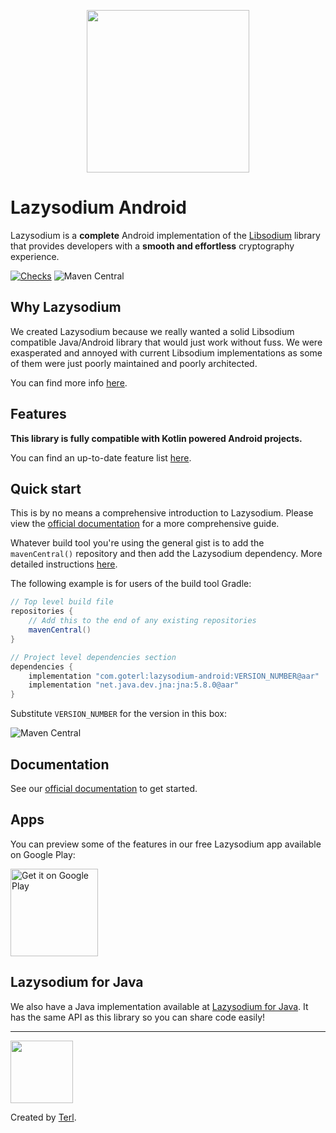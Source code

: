 <p align="center"><img width="260" src="https://filedn.com/lssh2fV92SE8dRT5CWJvvSy/lazysodium_large_transparent.png" /></p>
  
# Lazysodium Android
  
Lazysodium is a **complete** Android implementation of the [Libsodium](https://github.com/jedisct1/libsodium) library that provides developers with a **smooth and effortless** cryptography experience. 

[![Checks](https://github.com/terl/lazysodium-android/actions/workflows/primary.yml/badge.svg)](https://github.com/terl/lazysodium-android/actions/workflows/primary.yml)
![Maven Central](https://img.shields.io/maven-central/v/com.goterl/lazysodium-android?color=%23fff&label=Maven%20Central)

## Why Lazysodium
We created Lazysodium because we really wanted a solid Libsodium compatible Java/Android library that would just work without fuss. We were exasperated and annoyed with current Libsodium implementations as some of them were just poorly maintained and poorly architected.

You can find more info [here](https://github.com/terl/lazysodium-java/wiki/about).


## Features
**This library is fully compatible with Kotlin powered Android projects.**

You can find an up-to-date feature list [here](https://github.com/terl/lazysodium-java/wiki/features).

## Quick start

This is by no means a comprehensive introduction to Lazysodium. Please view the [official documentation](https://terl.gitbook.io/lazysodium/usage/installation) for a more comprehensive guide.

Whatever build tool you're using the general gist is to add the `mavenCentral()` repository and then add the Lazysodium dependency.
More detailed instructions [here](https://github.com/terl/lazysodium-java/wiki/installation).

The following example is for users of the build tool Gradle:

```groovy
// Top level build file
repositories {
    // Add this to the end of any existing repositories
    mavenCentral()
}

// Project level dependencies section
dependencies {
    implementation "com.goterl:lazysodium-android:VERSION_NUMBER@aar"
    implementation "net.java.dev.jna:jna:5.8.0@aar"
}
```

Substitute `VERSION_NUMBER` for the version in this box:

![Maven Central](https://img.shields.io/maven-central/v/com.goterl/lazysodium-android?color=%23fff&label=Maven%20Central)

## Documentation

See our [official documentation](https://github.com/terl/lazysodium-java/wiki) to get started.

## Apps

You can preview some of the features in our free Lazysodium app available on Google Play:

<a href='https://play.google.com/store/apps/details?id=com.goterl.lazysodium.example&pcampaignid=MKT-Other-global-all-co-prtnr-py-PartBadge-Mar2515-1'><img alt='Get it on Google Play' src='https://play.google.com/intl/en_gb/badges/images/generic/en_badge_web_generic.png' width="140"/></a>


## Lazysodium for Java
We also have a Java implementation available at [Lazysodium for Java](https://github.com/terl/lazysodium-java). It has the same API as this library so you can share code easily!


---

<a href="https://terl.co"><img width="100" style="float: left: display: inline;" src="https://filedn.com/lssh2fV92SE8dRT5CWJvvSy/terl.png" /></a>

Created by [Terl](https://terl.co).
